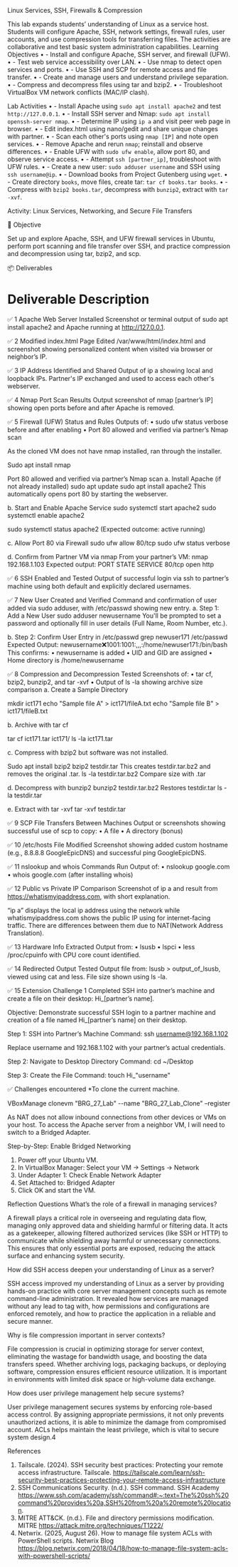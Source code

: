 Linux Services, SSH, Firewalls & Compression

This lab expands students’ understanding of Linux as a service host. Students will configure Apache, SSH, network settings, firewall rules, user accounts, and use compression tools for transferring files. The activities are collaborative and test basic system administration capabilities.
Learning Objectives
•	- Install and configure Apache, SSH server, and firewall (UFW).
•	- Test web service accessibility over LAN.
•	- Use nmap to detect open services and ports.
•	- Use SSH and SCP for remote access and file transfer.
•	- Create and manage users and understand privilege separation.
•	- Compress and decompress files using tar and bzip2.
•	- Troubleshoot VirtualBox VM network conflicts (MAC/IP clash).

Lab Activities
•	- Install Apache using `sudo apt install apache2` and test `http://127.0.0.1`.
•	- Install SSH server and Nmap: `sudo apt install openssh-server nmap`.
•	- Determine IP using `ip a` and visit peer web page in browser.
•	- Edit index.html using nano/gedit and share unique changes with partner.
•	- Scan each other's ports using `nmap [IP]` and note open services.
•	- Remove Apache and rerun `nmap`; reinstall and observe differences.
•	- Enable UFW with `sudo ufw enable`, allow port 80, and observe service access.
•	- Attempt `ssh [partner_ip]`, troubleshoot with UFW rules.
•	- Create a new user: `sudo adduser username` and SSH using `ssh username@ip`.
•	- Download books from Project Gutenberg using `wget`.
•	- Create directory `books`, move files, create tar: `tar cf books.tar books`.
•	- Compress with `bzip2 books.tar`, decompress with `bunzip2`, extract with `tar -xvf`.

Activity: Linux Services, Networking, and Secure File Transfers

📘 Objective

Set up and explore Apache, SSH, and UFW firewall services in Ubuntu, perform port scanning and file transfer over SSH, and practice compression and decompression using tar, bzip2, and scp.

📦 Deliverables

#	Deliverable	Description

✅ 1	Apache Web Server Installed	Screenshot or terminal output of sudo apt install apache2 and Apache running at http://127.0.0.1.

✅ 2	Modified index.html Page	Edited /var/www/html/index.html and screenshot showing personalized content when visited via browser or neighbor’s IP.

✅ 3	IP Address Identified and Shared	Output of ip a showing local and loopback IPs. Partner's IP exchanged and used to access each other's webserver.

✅ 4	Nmap Port Scan Results	Output screenshot of nmap [partner’s IP] showing open ports before and after Apache is removed.

✅ 5	Firewall (UFW) Status and Rules	Outputs of: 
• sudo ufw status verbose before and after enabling 
• Port 80 allowed and verified via partner’s Nmap scan

As the cloned VM does not have nmap installed, ran through the installer.

Sudo apt install nmap 

Port 80 allowed and verified via partner’s Nmap scan
a. Install Apache (if not already installed)
sudo apt update
sudo apt install apache2
This automatically opens port 80 by starting the webserver.

b. Start and Enable Apache Service
sudo systemctl start apache2
sudo systemctl enable apache2

sudo systemctl status apache2 (Expected outcome: active running)

c. Allow Port 80 via Firewall
sudo ufw allow 80/tcp
sudo ufw status verbose

d. Confirm from Partner VM via nmap
From your partner’s VM:
nmap 192.168.1.103
Expected output:
PORT	STATE 	SERVICE
80/tcp	open	http


✅ 6	SSH Enabled and Tested	Output of successful login via ssh to partner’s machine using both default and explicitly declared usernames.

✅ 7	New User Created and Verified	Command and confirmation of user added via sudo adduser, with /etc/passwd showing new entry.
a. Step 1: Add a New User
sudo adduser newusername 
You'll be prompted to set a password and optionally fill in user details
(Full Name, Room Number, etc.).

b. Step 2: Confirm User Entry in /etc/passwd
grep newuser171 /etc/passwd 
Expected Output:
newusername:x:1001:1001:,,,:/home/newuser171:/bin/bash 
This confirms:
•	newusername is added
•	UID and GID are assigned
•	Home directory is /home/newusername



✅ 8	Compression and Decompression Tested	Screenshots of: 
• tar cf, bzip2, bunzip2, and tar -xvf 
• Output of ls -la showing archive size comparison
a. Create a Sample Directory

mkdir ict171
echo "Sample file A" > ict171/fileA.txt
echo "Sample file B" > ict171/fileB.txt

b. Archive with tar cf

tar cf ict171.tar ict171/
ls -la ict171.tar

c. Compress with bzip2 but software was not installed.

Sudo apt install bzip2
bzip2 testdir.tar
This creates testdir.tar.bz2 and removes the original .tar.
ls -la testdir.tar.bz2
Compare size with .tar

d. Decompress with bunzip2
bunzip2 testdir.tar.bz2 
Restores testdir.tar
ls -la testdir.tar

e. Extract with tar -xvf
tar -xvf testdir.tar 




✅ 9	SCP File Transfers Between Machines	Output or screenshots showing successful use of scp to copy: 
• A file 
• A directory (bonus)

✅ 10	/etc/hosts File Modified	Screenshot showing added custom hostname 
(e.g., 8.8.8.8 GoogleEpicDNS) and successful ping GoogleEpicDNS.

✅ 11	nslookup and whois Commands Run	Output of: 
• nslookup google.com 
• whois google.com (after installing whois)

✅ 12	Public vs Private IP Comparison	Screenshot of ip a and result from
https://whatismyipaddress.com, with short explanation.

“ip a” displays the local ip address using the network while 
whatismyipaddress.com shows the public IP using for internet-facing traffic.
There are differences between them due to NAT(Network Address Translation).

✅ 13	Hardware Info Extracted	Output from: 
• lsusb 
• lspci 
• less /proc/cpuinfo with CPU core count identified.

✅ 14	Redirected Output Tested	Output file from: lsusb > output_of_lsusb, viewed using cat and less. File size shown using ls -la.

✅ 15	Extension Challenge 1 Completed	SSH into partner’s machine and create a file on their desktop: Hi_[partner’s name].

Objective:
Demonstrate successful SSH login to a partner machine and creation of a file named Hi_[partner’s name] on their desktop.

Step 1: SSH into Partner’s Machine
Command:
ssh username@192.168.1.102

Replace username and 192.168.1.102 with your partner’s actual credentials.

Step 2: Navigate to Desktop Directory
Command:
cd ~/Desktop

Step 3: Create the File
Command:
touch Hi_"username"

✅ Challenges encountered
*To clone the current machine.

VBoxManage clonevm "BRG_27_Lab" --name "BRG_27_Lab_Clone" –register

As NAT does not allow inbound connections from other devices or VMs on your host.
To access the Apache server from a neighbor VM, I will need to switch to a Bridged Adapter. 

Step-by-Step: Enable Bridged Networking
1. Power off your Ubuntu VM.
2. In VirtualBox Manager: Select your VM → Settings → Network
3. Under Adapter 1: Check Enable Network Adapter
4. Set Attached to: Bridged Adapter
5. Click OK and start the VM.


Reflection Questions
What’s the role of a firewall in managing services?

A firewall plays a critical role in overseeing and regulating data flow, 
managing only approved data and shielding harmful or filtering data. It acts as 
a gatekeeper, allowing filtered authorized services (like SSH or HTTP) to 
communicate while shielding away harmful or unnecessary connections. This ensures
that only essential ports are exposed, reducing the attack surface and enhancing 
system security.

How did SSH access deepen your understanding of Linux as a server?

SSH access improved my understanding of Linux as a server by providing hands-on practice with core server management concepts such as remote command-line administration. It revealed how services are managed without any lead to tag with, how permissions and configurations are enforced remotely, and how to practice the application in a reliable and secure manner.

Why is file compression important in server contexts?

File compression is crucial in optimizing storage for server context, eliminating the wastage for bandwidth usage, and boosting the data transfers speed. Whether archiving logs, packaging backups, or deploying software, compression ensures efficient resource utilization. It is important in environments with limited disk space or high-volume data exchange.

How does user privilege management help secure systems?

User privilege management secures systems by enforcing role-based access control. By assigning appropriate permissions, it not only prevents unauthorized actions, it is able to minimize the damage from compromised account. ACLs helps maintain the least privilege, which is vital to secure system design.4

References
1. Tailscale. (2024). SSH security best practices: Protecting your remote access infrastructure. Tailscale. https://tailscale.com/learn/ssh-security-best-practices-protecting-your-remote-access-infrastructure
2. SSH Communications Security. (n.d.). SSH command. SSH Academy https://www.ssh.com/academy/ssh/command#:~:text=The%20ssh%20command%20provides%20a,SSH%20from%20a%20remote%20location.
3. MITRE ATT&CK. (n.d.). File and directory permissions modification. MITRE https://attack.mitre.org/techniques/T1222/ 
4. Netwrix. (2025, August 26). How to manage file system ACLs with PowerShell scripts. Netwrix Blog https://blog.netwrix.com/2018/04/18/how-to-manage-file-system-acls-with-powershell-scripts/
